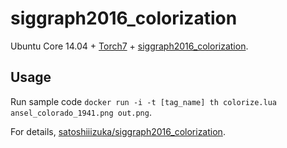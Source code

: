 siggraph2016_colorization
=====
Ubuntu Core 14.04 + [Torch7](http://torch.ch/) + [siggraph2016_colorization](http://hi.cs.waseda.ac.jp/~iizuka/projects/colorization/en/).

Usage
-----
Run sample code `docker run -i -t [tag_name] th colorize.lua ansel_colorado_1941.png out.png`.

For details, [satoshiiizuka/siggraph2016_colorization](https://github.com/satoshiiizuka/siggraph2016_colorization).